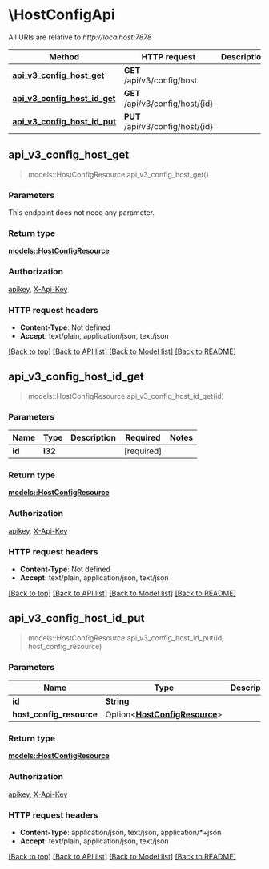 # \HostConfigApi

All URIs are relative to *http://localhost:7878*

Method | HTTP request | Description
------------- | ------------- | -------------
[**api_v3_config_host_get**](HostConfigApi.md#api_v3_config_host_get) | **GET** /api/v3/config/host | 
[**api_v3_config_host_id_get**](HostConfigApi.md#api_v3_config_host_id_get) | **GET** /api/v3/config/host/{id} | 
[**api_v3_config_host_id_put**](HostConfigApi.md#api_v3_config_host_id_put) | **PUT** /api/v3/config/host/{id} | 



## api_v3_config_host_get

> models::HostConfigResource api_v3_config_host_get()


### Parameters

This endpoint does not need any parameter.

### Return type

[**models::HostConfigResource**](HostConfigResource.md)

### Authorization

[apikey](../README.md#apikey), [X-Api-Key](../README.md#X-Api-Key)

### HTTP request headers

- **Content-Type**: Not defined
- **Accept**: text/plain, application/json, text/json

[[Back to top]](#) [[Back to API list]](../README.md#documentation-for-api-endpoints) [[Back to Model list]](../README.md#documentation-for-models) [[Back to README]](../README.md)


## api_v3_config_host_id_get

> models::HostConfigResource api_v3_config_host_id_get(id)


### Parameters


Name | Type | Description  | Required | Notes
------------- | ------------- | ------------- | ------------- | -------------
**id** | **i32** |  | [required] |

### Return type

[**models::HostConfigResource**](HostConfigResource.md)

### Authorization

[apikey](../README.md#apikey), [X-Api-Key](../README.md#X-Api-Key)

### HTTP request headers

- **Content-Type**: Not defined
- **Accept**: text/plain, application/json, text/json

[[Back to top]](#) [[Back to API list]](../README.md#documentation-for-api-endpoints) [[Back to Model list]](../README.md#documentation-for-models) [[Back to README]](../README.md)


## api_v3_config_host_id_put

> models::HostConfigResource api_v3_config_host_id_put(id, host_config_resource)


### Parameters


Name | Type | Description  | Required | Notes
------------- | ------------- | ------------- | ------------- | -------------
**id** | **String** |  | [required] |
**host_config_resource** | Option<[**HostConfigResource**](HostConfigResource.md)> |  |  |

### Return type

[**models::HostConfigResource**](HostConfigResource.md)

### Authorization

[apikey](../README.md#apikey), [X-Api-Key](../README.md#X-Api-Key)

### HTTP request headers

- **Content-Type**: application/json, text/json, application/*+json
- **Accept**: text/plain, application/json, text/json

[[Back to top]](#) [[Back to API list]](../README.md#documentation-for-api-endpoints) [[Back to Model list]](../README.md#documentation-for-models) [[Back to README]](../README.md)

